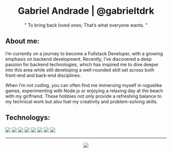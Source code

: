 <h1 align="center">Gabriel Andrade | @gabrieltdrk </h1>
<p align="center">" To bring back loved ones; That’s what everyone wants. "</p>

## **About me:**

I’m currently on a journey to become a Fullstack Developer, with a growing emphasis on backend development. Recently, I’ve discovered a deep passion for backend technologies, which has inspired me to dive deeper into this area while still developing a well-rounded skill set across both front-end and back-end disciplines.

When I’m not coding, you can often find me immersing myself in roguelike games, experimenting with Node.js or enjoying a relaxing day at the beach with my girlfriend. These hobbies not only provide a refreshing balance to my technical work but also fuel my creativity and problem-solving skills.

## **Technologys:**

 <p align="left">
<img src="https://img.shields.io/badge/html5-F2F2F2?logo=html5&style=for-the-badge&logoColor=121111"/>
<img src="https://img.shields.io/badge/css3-121111?logo=css3&style=for-the-badge&logoColor=F2F2F2"/>
<img src="https://img.shields.io/badge/javascript-F2F2F2?logo=javascript&style=for-the-badge&logoColor=121111"/>
<img src="https://img.shields.io/badge/node.js-121111?logo=node.js&style=for-the-badge&logoColor=F2F2F2"/>
<img src="https://img.shields.io/badge/fastity.js-F2F2F2?logo=fastity&style=for-the-badge&logoColor=121111%22"/>
<img src="https://img.shields.io/badge/sql-121111?logo=sql&style=for-the-badge&logoColor=F2F2F2"/>
<img src="https://img.shields.io/badge/git-F2F2F2?logo=git&style=for-the-badge&logoColor=121111"/>
<img src="https://img.shields.io/badge/jira-121111?logo=jira&style=for-the-badge&logoColor=F2F2F2"/>
 </p>


<hr>

<p align="center"><img src="https://github-readme-stats.vercel.app/api/?username=gabrieltdrk&style=for-the-badge&title_color=000000&text_color=000000&bg_color=FFFFFF&border_color=000000&show_icons=true&icon_color=d1b200&rank_icon=github"/></p>
